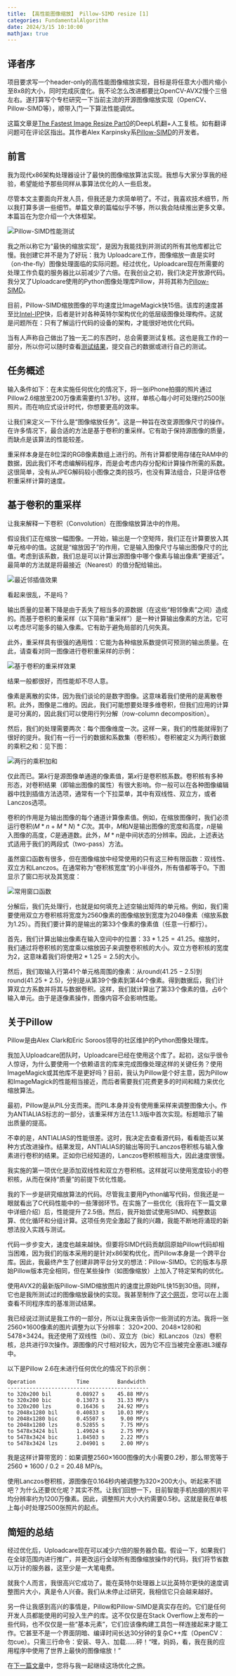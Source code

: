 ```yaml
---
title: 【高性能图像缩放】 Pillow-SIMD resize [1]
categories: FundamentalAlgorithm
date: 2024/3/15 10:10:00
mathjax: true
---
```


## 译者序

项目要求写一个header-only的高性能图像缩放实现，目标是将任意大小图片缩小至8x8的大小，同时完成灰度化。我不论怎么改进都要比OpenCV-AVX2慢个三倍左右。遂打算写个专栏研究一下当前主流的开源图像缩放实现（OpenCV、Pillow-SIMD等），顺带入门一下算法性能调优。

这篇文章是[The Fastest Image Resize Part0](https://uploadcare.com/blog/the-fastest-image-resize)的DeepL机翻+人工复核。如有翻译问题可在评论区指出。其作者Alex Karpinsky系[Pillow-SIMD](https://github.com/uploadcare/pillow-simd)的开发者。

## 前言

我为现代x86架构处理器设计了最快的图像缩放算法实现。我想与大家分享我的经验，希望能给予那些同样从事算法优化的人一些启发。

尽管本文主要面向开发人员，但我还是力求简单明了。不过，我喜欢技术细节，所以我打算多讲一些细节。单篇文章的篇幅似乎不够，所以我会陆续推出更多文章。本篇旨在为您介绍一个大体框架。

<img src="https://ucarecdn.com/41bbcc44-67ce-4d4a-a58d-7ebf2989fe32/-/quality/smart/-/format/auto/-/resize/1306x/pillow-simd-benchmark-snapshot.png" alt="Pillow-SIMD性能测试">

我之所以称它为“最快的缩放实现”，是因为我能找到并测试的所有其他库都比它慢。我创建它并不是为了好玩：我为 Uploadcare工作，图像缩放一直是实时（on-the-fly）图像处理面临的实际问题。经过优化，Uploadcare现在所需要的处理工作负载的服务器比以前减少了六倍。在我创业之初，我们决定开放源代码。我分叉了Uploadcare使用的Python图像处理库Pillow，并将其称为[Pillow-SIMD](https://github.com/uploadcare/pillow-simd)。

目前，Pillow-SIMD缩放图像的平均速度比ImageMagick快15倍。该库的速度甚至比[Intel-IPP](https://www.intel.com/content/www/us/en/developer/tools/oneapi/ipp.html)快，后者是针对各种英特尔架构优化的低层级图像处理构件。这就是问题所在：只有了解运行代码的设备的架构，才能很好地优化代码。

当有人声称自己做出了独一无二的东西时，总会需要测试复核。这也是我工作的一部分，所以你可以随时查看[测试结果](https://python-pillow.org/pillow-perf/)，提交自己的数据或进行自己的测试。

## 任务概述

输入条件如下：在未实施任何优化的情况下，将一张iPhone拍摄的照片通过Pillow2.6缩放至200万像素需要约1.37秒。这样，单核心每小时可处理约2500张照片。而在响应式设计时代，你想要更高的效率。

让我们来定义一下什么是“图像缩放任务”。这是一种旨在改变源图像尺寸的操作。在许多情况下，最合适的方法是基于卷积的重采样。它有助于保持源图像的质量，而缺点是该算法的性能较差。

重采样本身是在8位深的RGB像素数组上进行的。所有计算都使用存储在RAM中的数据，因此我们不考虑编解码程序，而是会考虑内存分配和计算操作所需的系数。这很简单，没有从JPEG解码较小图像之类的技巧，也没有算法组合，只是评估卷积重采样计算的速度。

## 基于卷积的重采样

让我来解释一下卷积（Convolution）在图像缩放算法中的作用。

假设我们正在缩放一幅图像。一开始，输出是一个空矩阵，我们正在计算要放入其单元格中的值。这就是“缩放因子”的作用，它是输入图像尺寸与输出图像尺寸的比值。考虑到该系数，我们总是可以计算出源图像中哪个像素与输出像素“更接近”。最简单的方法就是将最接近（Nearest）的值分配给输出。

<img src="https://ucarecdn.com/9cf8d6d5-7085-4f4c-b383-2334fe88c68e/-/quality/smart/-/format/auto/-/resize/500x/1*u2gOWomYf1GQ-B1xwcA-9A.png" alt="最近邻插值效果">

看起来很乱，不是吗？

输出质量的显著下降是由于丢失了相当多的源数据（在这些“相邻像素”之间）造成的。而基于卷积的重采样（以下简称“重采样”）是一种计算输出像素的方法，它可以考虑尽可能多的输入像素。它有助于避免局部的几何失真。

此外，重采样具有很强的通用性：它能为各种缩放系数提供可预测的输出质量。在此，请查看对同一图像进行卷积重采样的示例：

<img src="https://ucarecdn.com/9ca21b5d-cc0e-4e81-af86-821fd149ae5d/-/quality/smart/-/format/auto/-/resize/500x/1*94FIj3adFg1S1xsz-g4uOg.png" alt="基于卷积的重采样效果">

结果一般都很好，而性能却不尽人意。

像素是离散的实体，因为我们谈论的是数字图像。这意味着我们使用的是离散卷积。此外，图像是二维的。因此，我们可能想要处理多维卷积，但我们应用的计算是可分离的，因此我们可以使用行列分解（row-column decomposition）。

然后，我们的处理需要两次：每个图像维度一次。这样一来，我们的性能就得到了很好的提升。我们有一行一行的数据和系数集（卷积核）。卷积被定义为两行数据的乘积之和：见下图：

<img src="https://ucarecdn.com/62d27fef-684c-4376-ab38-30b303b602c5/-/quality/smart/-/format/auto/-/resize/600x/1*xyMtArgp_k-DTVMiku-rwQ.png" alt="两行的乘积加和">

仅此而已。第$k$行是源图像单通道的像素值，第$x$行是卷积核系数。卷积核有多种形态，对卷积结果（即输出图像的属性）有很大影响。你一般可以在各种图像编辑器中找到插值方法选项，通常有一个下拉菜单，其中有双线性、双立方，或者Lanczos选项。

卷积的作用是为输出图像的每个通道计算像素值。例如，在缩放图像时，我们必须运行卷积$(M * n + M * N) * C$次。其中，$M$和$N$是输出图像的宽度和高度，$n$是输入图像的高度，$C$是通道数。此外，$M * n$是中间状态的分辨率。因此，上述表达式适用于我们的两段式（two-pass）方法。

虽然窗口函数有很多，但在图像缩放中经常使用的只有这三种有限函数：双线性、双立方和Lanczos。在通常称为“卷积核宽度”的小半径外，所有值都等于0。下图显示了窗口形状及其宽度：

<img src="https://ucarecdn.com/a61f05d3-e8c8-45ed-b076-60738b1caf4a/-/quality/smart/-/format/auto/-/resize/595x/1*enKzTssde2NA75lDXU5Gjg.png" alt="常用窗口函数">

分解后，我们先处理行，也就是如何填充上述空输出矩阵的单元格。例如，我们需要使用双立方卷积核将宽度为2560像素的图像缩放到宽度为2048像素（缩放系数为1.25）。而我们要计算的是输出的第33个像素的像素值（任意一行都行）。

首先，我们计算出输出像素在输入空间中的位置：$33 * 1.25 = 41.25$。缩放时，我们通过将卷积核的宽度乘以缩放因子来调整卷积核的大小。双立方卷积核的宽度为$2$，这意味着我们将使用$2 * 1.25 = 2.5$的大小。

然后，我们取输入行第41个单元格周围的像素：从$\mathrm{round}(41.25 - 2.5)$到$\mathrm{round}(41.25+2.5)$，分别是从第39个像素到第44个像素。得到数据后，我们计算双立方系数并将其与数据卷积。这样，我们就计算出了第33个像素的值，占6个输入单元。由于是逐像素操作，图像内容不会影响性能。

## 关于Pillow

Pillow是由Alex Clark和Eric Soroos领导的社区维护的Python图像处理库。

我加入Uploadcare团队时，Uploadcare已经在使用这个库了。起初，这似乎很令人惊讶，为什么要使用一个依赖语言的库来完成图像处理这样的关键任务？使用ImageMagick或其他库不是更好吗？目前，我认为Pillow是个好主意，因为Pillow和ImageMagick的性能相当接近，而后者需要我们花费更多的时间和精力来优化缩放算法。

最初，Pillow是从PIL分支而来。而PIL本身并没有使用重采样来调整图像大小。作为ANTIALIAS标志的一部分，该重采样方法在1.1.3版中首次实现。标题暗示了输出质量的提高。

不幸的是，ANTIALIAS的性能很差。这时，我决定去查看源代码，看看能否以某种方式改进操作。结果发现，ANTIALIAS的输出等同于Lanczos卷积核与输入像素进行卷积的结果。正如你已经知道的，Lanczos卷积核相当大，因此速度很慢。

我实施的第一项优化是添加双线性和双立方卷积核。这样就可以使用宽度较小的卷积核，从而在保持“质量”的前提下优化性能。

我的下一步是研究缩放算法的代码。尽管我主要用Python编写代码，但我还是一眼就看出了C代码性能中的一些薄弱环节。在实施了一些优化（我将在下一篇文章中详细介绍）后，性能提升了2.5倍。然后，我开始尝试使用SIMD、纯整数运算、优化循环和分组计算。这项任务完全激起了我的兴趣，我能不断地将涌现的新想法投入实践与测试。

代码一步步变大，速度也越来越快。但要将SIMD代码贡献回原始Pillow代码却相当困难，因为我们的版本采用的是针对x86架构优化，而Pillow本身是一个跨平台库。因此，我最终产生了创建非跨平台分叉的想法：Pillow-SIMD。它的版本与原始Pillow版本完全相同，但在某些操作（如图像缩放）上加入了特定架构的优化。

使用AVX2的最新版Pillow-SIMD缩放图片的速度比原始PIL快15到30倍。同样，它也是我所测试过的图像缩放最快的实现。我甚至制作了[这个网页](https://python-pillow.org/pillow-perf/)，您可以在上面查看不同程序库的基准测试结果。

我已经说过测试是我工作的一部分，所以让我来告诉你一些测试的方法。我将一张2560×1600像素的图片调整为以下分辨率： 320×200、2048×1280和5478×3424。我还使用了双线性（bil）、双立方（bic）和Lanczos（lzs）卷积核，总共进行9次操作。源图像的尺寸相对较大，因为它不应当被完全塞进L3缓存中。

以下是Pillow 2.6在未进行任何优化的情况下的示例：

```
Operation             Time         Bandwidth
---------------------------------------------
to 320x200 bil        0.08927 s    45.88 MP/s
to 320x200 bic        0.13073 s    31.33 MP/s
to 320x200 lzs        0.16436 s    24.92 MP/s
to 2048x1280 bil      0.40833 s    10.03 MP/s
to 2048x1280 bic      0.45507 s     9.00 MP/s
to 2048x1280 lzs      0.52855 s     7.75 MP/s
to 5478x3424 bil      1.49024 s     2.75 MP/s
to 5478x3424 bic      1.84503 s     2.22 MP/s
to 5478x3424 lzs      2.04901 s     2.00 MP/s
```

我是这样计算带宽的：如果调整2560×1600图像的大小需要0.2秒，那么带宽等于2560 * 1600 / 0.2 = 20.48 MP/s。

使用Lanczos卷积核，源图像在0.164秒内被调整为320×200大小。听起来不错吧？为什么还要优化呢？其实不然。让我们回想一下，目前智能手机拍摄的照片平均分辨率约为1200万像素。因此，调整照片大小大约需要0.5秒。这就是我在单核上每小时处理2500张照片的起点。

## 简短的总结

经过优化后，Uploadcare现在可以减少六倍的服务器负载。假设一下，如果我们在全球范围内进行推广，并更改运行全球所有图像缩放操作的代码，我们将节省数以万计的服务器，这至少是一大笔电费。

就我个人而言，我很高兴它成功了。能在英特尔处理器上以比英特尔更快的速度调整图片大小，真是令人兴奋。我们从未停止过研究，我相信它只会越来越好。

另一件让我感到高兴的事情是，Pillow和Pillow-SIMD是真实存在的。它们是任何开发人员都能使用的可投入生产的库。这不仅仅是在Stack Overflow上发布的一些代码，也不仅仅是一些“基本元素”，它们应该像构建工具包一样连接起来才能工作。它甚至不是一个界面阴暗、编译时间长达30分钟的复杂C++库（OpenCV：勿cue）。只需三行命令：安装、导入、加载......砰！“嘿，妈妈，看，我在我的应用程序中使用了世界上最快的图像缩放！”

在[下一篇文章](../pillow-resize-1)中，您将与我一起继续这场优化之旅。
